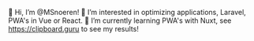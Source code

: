 👋 Hi, I’m @MSnoeren!
👀 I’m interested in optimizing applications, Laravel, PWA's in Vue or React.
🌱 I’m currently learning PWA's with Nuxt, see https://clipboard.guru to see my results!
